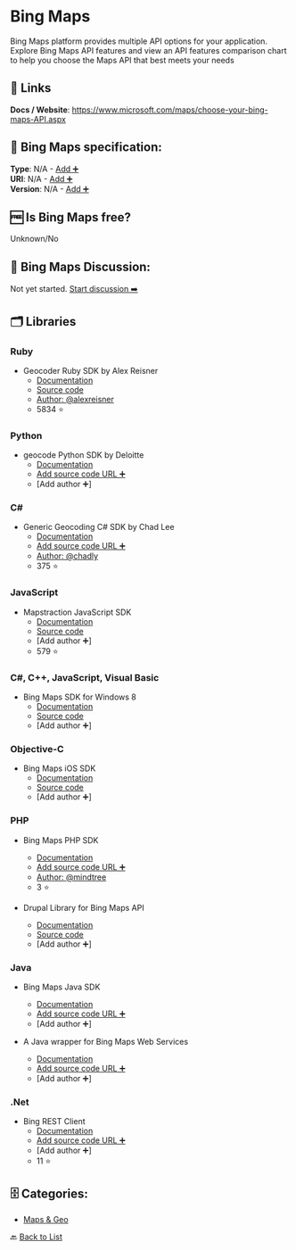# Bing Maps
Bing Maps platform provides multiple API options for your application. Explore Bing Maps API features and view an API features comparison chart to help you choose the Maps API that best meets your needs

##  🔗 Links
**Docs / Website**: https://www.microsoft.com/maps/choose-your-bing-maps-API.aspx

## 🧬 Bing Maps specification:
**Type**: N/A - [Add ➕](https://github.com/apis-list/apis-list/edit/main/apis-list.yaml)  
**URI**: N/A - [Add ➕](https://github.com/apis-list/apis-list/edit/main/apis-list.yaml)  
**Version**: N/A - [Add ➕](https://github.com/apis-list/apis-list/edit/main/apis-list.yaml)

## 🆓 Is Bing Maps free?
 Unknown/No 

## 💬 Bing Maps Discussion:
Not yet started. [Start discussion ➡️](https://github.com/apis-list/apis-list/discussions/new)

## 🗂️ Libraries
### Ruby
- Geocoder Ruby SDK by Alex Reisner
    - [Documentation](https://github.com/alexreisner/geocoder)
    - [Source code](https://rubygems.org/gems/geocoder)
    - [Author: @alexreisner](https://github.com/alexreisner)
    - 5834 ⭐

### Python
- geocode Python SDK by Deloitte
    - [Documentation](https://github.com/DeloitteGeospatial/geocode)
    - [Add source code URL ➕]()
    - [Add author ➕]

### C#
- Generic Geocoding C# SDK by Chad Lee
    - [Documentation](https://github.com/chadly/Geocoding.net)
    - [Add source code URL ➕]()
    - [Author: @chadly](https://github.com/chadly)
    - 375 ⭐

### JavaScript
- Mapstraction JavaScript SDK
    - [Documentation](http://mapstraction.com/)
    - [Source code](https://github.com/mapstraction/mxn)
    - [Add author ➕]
    - 579 ⭐

### C#, C++, JavaScript, Visual Basic
- Bing Maps SDK for Windows 8
    - [Documentation](https://visualstudiogallery.msdn.microsoft.com/ebc98390-5320-4088-a2b5-8f276e4530f9)
    - [Source code](http://msdn.microsoft.com/en-us/library/vstudio)
    - [Add author ➕]

### Objective-C
- Bing Maps iOS SDK
    - [Documentation](http://blogs.bing.com/maps/2011/05/05/new-bing-maps-ios-sdk/)
    - [Source code](http://www.microsoft.com/en-us/download/details.aspx?id&#x3D;1112)
    - [Add author ➕]

### PHP
- Bing Maps PHP SDK
    - [Documentation](https://github.com/mindtree/BingMapsPHPSDK)
    - [Add source code URL ➕]()
    - [Author: @mindtree](https://github.com/mindtree)
    - 3 ⭐

- Drupal Library for Bing Maps API
    - [Documentation](https://www.drupal.org/project/bing_maps_api)
    - [Source code](https://www.drupal.org/node/2399745)
    - [Add author ➕]

### Java
- Bing Maps Java SDK
    - [Documentation](https://code.google.com/p/bing-maps-java-sdk/)
    - [Add source code URL ➕]()
    - [Add author ➕]

- A Java wrapper for Bing Maps Web Services
    - [Documentation](http://code.google.com/p/bing-maps-java-sdk/)
    - [Add source code URL ➕]()
    - [Add author ➕]

### .Net
- Bing REST Client
    - [Documentation](https://github.com/advancedrei/Bing.RestClient)
    - [Add source code URL ➕]()
    - [Add author ➕]
    - 11 ⭐


## 🗄️ Categories:
- [Maps & Geo](https://github.com/apis-list/apis-list#maps--geo-)

🔙  [Back to List](https://github.com/apis-list/apis-list)
